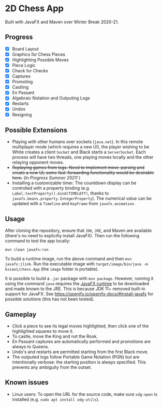 # 2D Chess App

Built with JavaFX and Maven over Winter Break 2020-21.

## Progress

- [x] Board Layout
- [x] Graphics for Chess Pieces
- [x] Highlighting Possible Moves
- [x] Piece Logic
- [x] Check for Checks
- [x] Captures
- [x] Promoting
- [x] Castling
- [x] En Passant
- [x] Algebraic Notation and Outputing Logs
- [x] Restarts
- [x] Undos
- [x] Resigning

## Possible Extensions

- Playing with other humans over sockets (`java.net`). In this remote multiplayer mode (which requires a new UI), the player wishing to be White creates a client `Socket` and Black starts a `ServerSocket`. Each process will have two threads, one playing moves locally and the other relaying opponent moves.
- ~~Replaying games from logs. Need to implement move-parsing and create a new UI; some fast-forwarding functionality would be desirable here.~~ (<i>In Progress Summer 2021! </i>)
- Installing a customizable timer. The countdown display can be controlled with a property binding (e.g. `Label.textProperty().bind(TIMELEFT)`, thanks to `javafx.beans.property.IntegerProperty`). The numerical value can be updated with a `Timeline` and `KeyFrame` from `javafx.animation`.

## Usage

After cloning the repository, ensure that `JDK`, `JRE`, and Maven are available (there's no need to explicitly install JavaFX). Then run the following command to test the app locally:

`mvn clean javafx:run`

To build a runtime image, run the above command and then `mvn javafx:jlink`. Run the executable image with `target/image/bin/java -m kxiao1/chess.App` (the `image` folder is portable).

It is possible to build a `.jar` package with `mvn package`. However, running it using the command `java` requires the [JavaFX runtime](https://gluonhq.com/products/javafx/) to be downloaded and made known to the JRE. This is because JDK 11+ removed built-in support for JavaFX. See https://openjfx.io/openjfx-docs/#install-javafx for possible solutions (this has not been tested).

## Gameplay

- Click a piece to see its legal moves highlighted, then click one of the highlighted squares to move it.
- To castle, move the King and not the Rook.
- En Passant captures are automatically performed and promotions are always to Queens.
- Undo's and restarts are permitted starting from the first Black move.
- The outputed logs follow Portable Game Notation (PGN) but are intentionally verbose: the starting position is always specified. This prevents any ambiguity from the outset.

## Known issues

- Linux users: To open the URL for the source code, make sure `xdg-open` is installed (e.g. `sudo apt install xdg-utils`).
